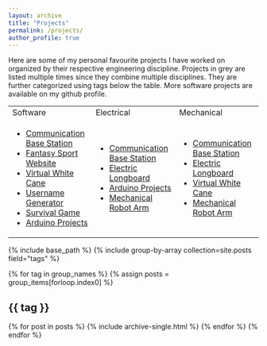 ```yaml
---
layout: archive
title: "Projects"
permalink: /projects/
author_profile: true
---
```


<head>
<link rel="stylesheet" type="text/css" href="/assets/css/projects.css">
</head>

Here are some of my personal favourite projects I have worked on organized by their respective engineering discipline. Projects in grey are listed multiple times since they combine multiple disciplines. They are further categorized using tags below the table. More software projects are available on my github profile. 

<table>
    <tr>
        <td> Software </td>
        <td> Electrical </td>
        <td> Mechanical </td>
    </tr>
    <tr>
        <td>
            <ul>
                <li> <a href="/Communication-Base-Station/" class="project-link-duplicate"> Communication Base Station </a> </li>
                <li> <a href="/Fantasy-Sport-Website/" class="project-link"> Fantasy Sport Website </a> </li>
                <li> <a href="/Virtual-Cane/" class="project-link-duplicate"> Virtual White Cane </a> </li>
                <li> <a href="/Username-Generator/" class="project-link"> Username Generator </a> </li>
                <li> <a href="/Survival-Game/" class="project-link"> Survival Game </a> </li>
                <li> <a href="/Arduino-Projects/" class="project-link-duplicate"> Arduino Projects </a> </li>
            </ul>
        </td>
        <td>
            <ul>
                <li> <a href="/Communication-Base-Station/" class="project-link-duplicate"> Communication Base Station </a> </li>
                <li> <a href="/Electric-Longboard/" class="project-link-duplicate">Electric Longboard </a> </li>
                <li> <a href="/Arduino-Projects/" class="project-link-duplicate"> Arduino Projects </a> </li>
                <li> <a href="/Robot-Arm/" class="project-link-duplicate"> Mechanical Robot Arm </a> </li>
            </ul>
        </td>
        <td>
            <ul>
                <li> <a href="/Communication-Base-Station/" class="project-link-duplicate"> Communication Base Station </a> </li>
                <li> <a href="/Electric-Longboard/" class="project-link-duplicate">Electric Longboard </a> </li>
                <li> <a href="/Virtual-Cane/" class="project-link-duplicate"> Virtual White Cane </a> </li>
                <li> <a href="/Robot-Arm/" class="project-link-duplicate"> Mechanical Robot Arm </a> </li>
            </ul>
        </td>
    </tr>
</table>

{% include base_path %}
{% include group-by-array collection=site.posts field="tags" %}

{% for tag in group_names %}
  {% assign posts = group_items[forloop.index0] %}
  <h2 id="{{ tag | slugify }}" class="archive__subtitle">{{ tag }}</h2>
  {% for post in posts %}
    {% include archive-single.html %}
  {% endfor %}
{% endfor %}